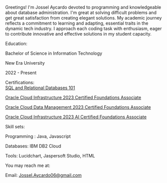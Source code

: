 Greetings! I'm Jossel Aycardo devoted to programming and knowledgeable about database administration. I'm great at solving difficult problems and get great satisfaction from creating elegant solutions. My academic journey reflects a commitment to learning and adapting, essential traits in the dynamic tech industry. I approach each coding task with enthusiasm, eager to contribute innovative and effective solutions in my student capacity.                                                                                                                                                                                                                                                                                                                                          




Education:                                                                                                                                                                                                                                                                                                                                                                        

Bachelor of Science in Information Technology

New Era University

2022 - Present



Certifications:                                                                                                                                                                                                                                                                                                                                                                     
[SQL and Relational Databases 101](https://courses.cognitiveclass.ai/certificates/d0e0f72947ac43c8aea56051904d29ff)

[Oracle Cloud Infrastructure 2023 Certified Foundations Associate](https://catalog-education.oracle.com/pls/certview/sharebadge?id=65E571A5D1D8C5840549C3712A7E7D6D69762ADED7D5EA3EFDE6E225C1600F6A)

[Oracle Cloud Data Management 2023 Certified Foundations Associate](https://catalog-education.oracle.com/pls/certview/sharebadge?id=BDA3DB39FE1E40535D7A129EE251B12F29524C90CF9DF1BAD0FA046481112E0D&fbclid=IwAR3gCUYk-1Z96BLJyNXATIeAAaCnMo-f791fDlWkov8o1r7FczsbV0kkEa4)

[Oracle Cloud Infrastructure 2023 AI Certified Foundations Associate](https://catalog-education.oracle.com/pls/certview/sharebadge?id=DBB0728058AF638F20DB4F0B9778E7713FAD3632FFFF9160CD34F8A8A04C02DB)



Skill sets:                                                                                                                                                                                                                                                                                                                                                                      

Programming :  Java, Javascript

Databases: IBM DB2 Cloud

Tools:  Lucidchart, Jaspersoft Studio, HTML



You may reach me at:                                                                                                                                                                                                                  
                    
Email: Jossel.Aycardo06@gmail.com
